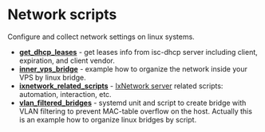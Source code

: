 # Network scripts

Configure and collect network settings on linux systems.

- [**get_dhcp_leases**](get_dhcpd_leases/README.md) - get leases info from isc-dhcp server including client,
 expiration, and client vendor.
- [**inner_vps_bridge**](inner_vps_bridge/README.md) - example how to organize the network inside your VPS by
linux bridge.
- [**ixnetwork_related_scripts**](ixnetwork_related_scripts/README.md) -
[IxNetwork server](https://support.ixiacom.com/version/ixnetwork-916) related scripts: automation, interaction, etc.
- [**vlan_filtered_bridges**](vlan_filtered_bridges/README.md) - systemd unit and script to create bridge with
VLAN filtering to prevent MAC-table overflow on the host. Actually this is an example how to organize linux bridges by
script.
